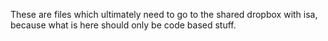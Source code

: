 These are files which ultimately need to go to the shared dropbox with isa, because what is here should only be code based stuff. 
